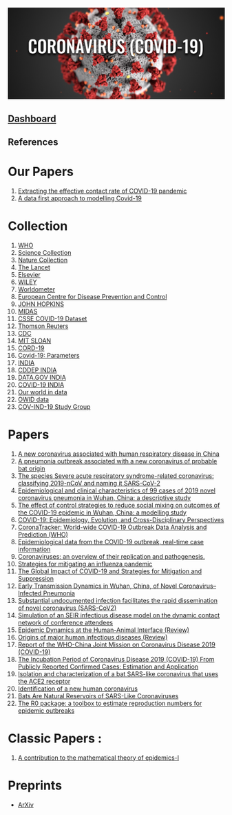 ![Coronavirus](CoronaVirusHeader.jpg)

## [Dashboard](http://covid19db.pythonanywhere.com/) 


## References 
# Our Papers 
1. [Extracting the effective contact rate of COVID-19 pandemic](https://arxiv.org/abs/2004.07750)
2. [A data first approach to modelling Covid-19](https://www.medrxiv.org/content/10.1101/2020.05.22.20110171v1)

# Collection 
1. [WHO](https://www.who.int/emergencies/diseases/novel-coronavirus-2019)
2. [Science Collection ](https://www.sciencemag.org/coronavirus-research-commentary-and-news?intcmp=ghd_cov)
3. [Nature Collection](https://www.nature.com/collections/aijdgieecb/)
4. [The Lancet](https://www.thelancet.com/coronavirus)
5. [Elsevier](https://www.elsevier.com/connect/coronavirus-information-center?dgcid=_SD_banner)
6. [WILEY](https://novel-coronavirus.onlinelibrary.wiley.com/)
7. [Worldometer](https://www.worldometers.info/)
8. [European Centre for Disease Prevention and Control](https://www.ecdc.europa.eu/en/geographical-distribution-2019-ncov-cases)
9. [JOHN HOPKINS](https://coronavirus.jhu.edu/map.html)
10. [MIDAS](https://github.com/midas-network/COVID-19)
11. [CSSE COVID-19 Dataset](https://github.com/CSSEGISandData/COVID-19/tree/master/csse_covid_19_data)
12. [Thomson Reuters](https://www.thomsonreuters.com/en/resources/covid-19.html)
13. [CDC](https://www.cdc.gov/coronavirus/2019-nCoV/index.html)
14. [MIT SLOAN](https://sloanreview.mit.edu/tag/covid-19/)
15. [CORD-19](https://pages.semanticscholar.org/coronavirus-research)
16. [Covid-19: Parameters](https://github.com/midas-network/COVID-19/tree/master/parameter_estimates/2019_novel_coronavirus)
17. [INDIA](https://www.mygov.in/covid-19/)
18. [CDDEP INDIA](https://cddep.org/covid-19/)
19. [DATA.GOV INDIA](https://data.gov.in/major-indicator/covid-19-india-data-source-mohfw)
20. [COVID-19 INDIA](https://www.covid19india.org/)
21. [Our world in data](https://ourworldindata.org/coronavirus)
23. [OWID data](https://github.com/owid/covid-19-data)
24. [COV-IND-19 Study Group](https://umich-biostatistics.shinyapps.io/covid19/)
# Papers 
1. [A new coronavirus associated with human respiratory disease in China](https://www.nature.com/articles/s41586-020-2008-3)
2. [A pneumonia outbreak associated with a new coronavirus of probable bat origin](https://www.nature.com/articles/s41586-020-2012-7)
3. [The species Severe acute respiratory syndrome-related coronavirus: classifying 2019-nCoV and naming it SARS-CoV-2](https://www.nature.com/articles/s41564-020-0695-z)
4. [Epidemiological and clinical characteristics of 99 cases of 2019 novel coronavirus pneumonia in Wuhan, China: a descriptive study](https://www.thelancet.com/journals/lancet/article/PIIS0140-6736(20)30211-7/fulltext)
5. [The effect of control strategies to reduce social mixing on outcomes of the COVID-19 epidemic in Wuhan, China: a modelling study](https://www.thelancet.com/journals/lanpub/article/PIIS2468-2667(20)30073-6/fulltext)
6. [COVID-19: Epidemiology, Evolution, and Cross-Disciplinary Perspectives](https://www.sciencedirect.com/science/article/pii/S1471491420300654)
7. [CoronaTracker: World-wide COVID-19 Outbreak Data Analysis and Prediction (WHO)](https://www.who.int/bulletin/online_first/20-255695.pdf)
8. [Epidemiological data from the COVID-19 outbreak, real-time case information](https://www.nature.com/articles/s41597-020-0448-0)
9. [Coronaviruses: an overview of their replication and pathogenesis.](https://www.ncbi.nlm.nih.gov/pmc/articles/PMC4369385/)
10. [Strategies for mitigating an influenza pandemic](https://www.nature.com/articles/nature04795)
11. [The Global Impact of COVID-19 and Strategies for Mitigation and Suppression](https://www.imperial.ac.uk/media/imperial-college/medicine/sph/ide/gida-fellowships/Imperial-College-COVID19-Global-Impact-26-03-2020v2.pdf)
12. [Early Transmission Dynamics in Wuhan, China, of Novel Coronavirus–Infected Pneumonia](https://www.nejm.org/doi/full/10.1056/NEJMoa2001316)
13. [Substantial undocumented infection facilitates the rapid dissemination of novel coronavirus (SARS-CoV2)](https://science.sciencemag.org/content/early/2020/03/24/science.abb3221)
14. [Simulation of an SEIR infectious disease model on the dynamic contact network of conference attendees](https://bmcmedicine.biomedcentral.com/articles/10.1186/1741-7015-9-87)
15. [Epidemic Dynamics at the Human-Animal Interface (Review)](https://science.sciencemag.org/content/326/5958/1362)
16. [Origins of major human infectious diseases (Review)](https://www.nature.com/articles/nature05775)
17. [Report of the WHO-China Joint Mission
on Coronavirus Disease 2019 (COVID-19)](https://www.who.int/docs/default-source/coronaviruse/who-china-joint-mission-on-covid-19-final-report.pdf)
18. [The Incubation Period of Coronavirus Disease 2019 (COVID-19) From Publicly Reported Confirmed Cases: Estimation and Application](https://annals.org/aim/fullarticle/2762808/incubation-period-coronavirus-disease-2019-covid-19-from-publicly-reported)
19. [Isolation and characterization of a bat SARS-like coronavirus that uses the ACE2 receptor](https://www.nature.com/articles/nature12711)
20. [Identification of a new human coronavirus](https://www.nature.com/articles/nm1024)
21. [Bats Are Natural Reservoirs of SARS-Like Coronaviruses](https://science.sciencemag.org/content/310/5748/676)
22. [The R0 package: a toolbox to estimate reproduction numbers for epidemic outbreaks](https://bmcmedinformdecismak.biomedcentral.com/articles/10.1186/1472-6947-12-147)

# Classic Papers :
1. [A contribution to the mathematical theory of epidemics-I](https://royalsocietypublishing.org/doi/10.1098/rspa.1927.0118)

# Preprints 
- [ArXiv](https://arxiv.org/search/advanced?advanced=&terms-0-operator=AND&terms-0-term=COVID-19&terms-0-field=title&terms-1-operator=OR&terms-1-term=SARS-CoV-2&terms-1-field=abstract&terms-3-operator=OR&terms-3-term=COVID-19&terms-3-field=abstract&terms-4-operator=OR&terms-4-term=SARS-CoV-2&terms-4-field=title&terms-5-operator=OR&terms-5-term=coronavirus&terms-5-field=title&terms-6-operator=OR&terms-6-term=coronavirus&terms-6-field=abstract&classification-physics_archives=all&classification-include_cross_list=include&date-filter_by=all_dates&date-year=&date-from_date=&date-to_date=&date-date_type=submitted_date&abstracts=show&size=200&order=-announced_date_first&source=home-covid-19)

